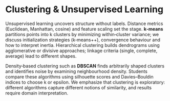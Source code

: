 # Clustering & Unsupervised Learning

Unsupervised learning uncovers structure without labels.  Distance metrics (Euclidean, Manhattan, cosine) and feature scaling set the stage.  **k‑means** partitions points into k clusters by minimizing within‑cluster variance; we discuss initialization strategies (k‑means++), convergence behaviour and how to interpret inertia.  Hierarchical clustering builds dendrograms using agglomerative or divisive approaches; linkage criteria (single, complete, average) lead to different shapes.

Density‑based clustering such as **DBSCAN** finds arbitrarily shaped clusters and identifies noise by examining neighbourhood density.  Students compare these algorithms using silhouette scores and Davies–Bouldin indices to choose k or epsilon.  We emphasize that clustering is exploratory: different algorithms capture different notions of similarity, and results require domain interpretation.
